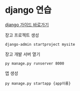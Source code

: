 # django 연습

[django 가이드 바로가기](https://docs.djangoproject.com/ko/3.2/intro/)

장고 프로젝트 생성
```
django-admin startproject mysite
```

장고 개발 서버 열기
```
py manage.py runserver 8000
```

앱 생성
```
py manage.py startapp {app이름}
```